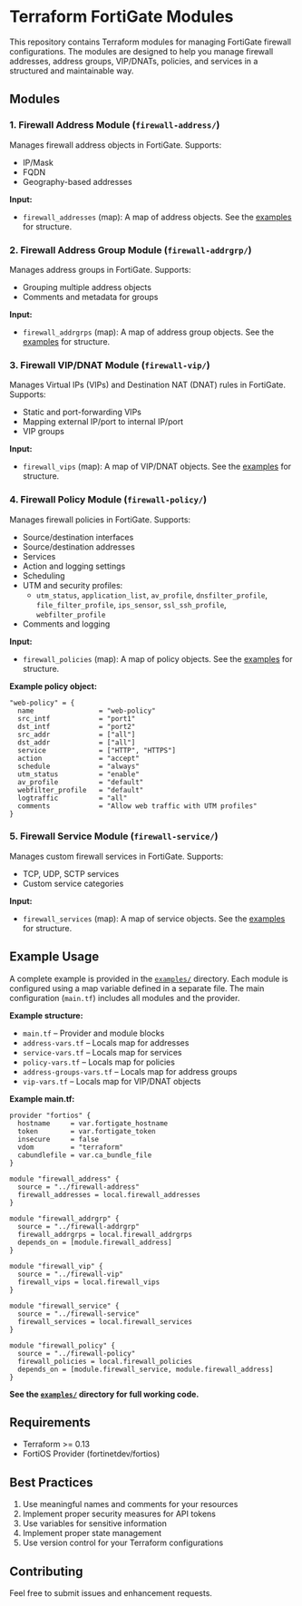# Terraform FortiGate Modules

This repository contains Terraform modules for managing FortiGate firewall configurations. The modules are designed to help you manage firewall addresses, address groups, VIP/DNATs, policies, and services in a structured and maintainable way.

## Modules

### 1. Firewall Address Module (`firewall-address/`)
Manages firewall address objects in FortiGate. Supports:
- IP/Mask
- FQDN
- Geography-based addresses

**Input:**
- `firewall_addresses` (map): A map of address objects. See the [examples](./examples) for structure.

### 2. Firewall Address Group Module (`firewall-addrgrp/`)
Manages address groups in FortiGate. Supports:
- Grouping multiple address objects
- Comments and metadata for groups

**Input:**
- `firewall_addrgrps` (map): A map of address group objects. See the [examples](./examples) for structure.

### 3. Firewall VIP/DNAT Module (`firewall-vip/`)
Manages Virtual IPs (VIPs) and Destination NAT (DNAT) rules in FortiGate. Supports:
- Static and port-forwarding VIPs
- Mapping external IP/port to internal IP/port
- VIP groups

**Input:**
- `firewall_vips` (map): A map of VIP/DNAT objects. See the [examples](./examples) for structure.

### 4. Firewall Policy Module (`firewall-policy/`)
Manages firewall policies in FortiGate. Supports:
- Source/destination interfaces
- Source/destination addresses
- Services
- Action and logging settings
- Scheduling
- UTM and security profiles:
  - `utm_status`, `application_list`, `av_profile`, `dnsfilter_profile`, `file_filter_profile`, `ips_sensor`, `ssl_ssh_profile`, `webfilter_profile`
- Comments and logging

**Input:**
- `firewall_policies` (map): A map of policy objects. See the [examples](./examples) for structure.

**Example policy object:**
```hcl
"web-policy" = {
  name                = "web-policy"
  src_intf            = "port1"
  dst_intf            = "port2"
  src_addr            = ["all"]
  dst_addr            = ["all"]
  service             = ["HTTP", "HTTPS"]
  action              = "accept"
  schedule            = "always"
  utm_status          = "enable"
  av_profile          = "default"
  webfilter_profile   = "default"
  logtraffic          = "all"
  comments            = "Allow web traffic with UTM profiles"
}
```

### 5. Firewall Service Module (`firewall-service/`)
Manages custom firewall services in FortiGate. Supports:
- TCP, UDP, SCTP services
- Custom service categories

**Input:**
- `firewall_services` (map): A map of service objects. See the [examples](./examples) for structure.

## Example Usage

A complete example is provided in the [`examples/`](./examples) directory. Each module is configured using a map variable defined in a separate file. The main configuration (`main.tf`) includes all modules and the provider.

**Example structure:**
- `main.tf` – Provider and module blocks
- `address-vars.tf` – Locals map for addresses
- `service-vars.tf` – Locals map for services
- `policy-vars.tf` – Locals map for policies
- `address-groups-vars.tf` – Locals map for address groups
- `vip-vars.tf` – Locals map for VIP/DNAT objects

**Example main.tf:**
```hcl
provider "fortios" {
  hostname     = var.fortigate_hostname
  token        = var.fortigate_token
  insecure     = false
  vdom         = "terraform"
  cabundlefile = var.ca_bundle_file
}

module "firewall_address" {
  source = "../firewall-address"
  firewall_addresses = local.firewall_addresses
}

module "firewall_addrgrp" {
  source = "../firewall-addrgrp"
  firewall_addrgrps = local.firewall_addrgrps
  depends_on = [module.firewall_address]
}

module "firewall_vip" {
  source = "../firewall-vip"
  firewall_vips = local.firewall_vips
}

module "firewall_service" {
  source = "../firewall-service"
  firewall_services = local.firewall_services
}

module "firewall_policy" {
  source = "../firewall-policy"
  firewall_policies = local.firewall_policies
  depends_on = [module.firewall_service, module.firewall_address]
}
```

**See the [`examples/`](./examples) directory for full working code.**

## Requirements
- Terraform >= 0.13
- FortiOS Provider (fortinetdev/fortios)

## Best Practices
1. Use meaningful names and comments for your resources
2. Implement proper security measures for API tokens
3. Use variables for sensitive information
4. Implement proper state management
5. Use version control for your Terraform configurations

## Contributing
Feel free to submit issues and enhancement requests.

